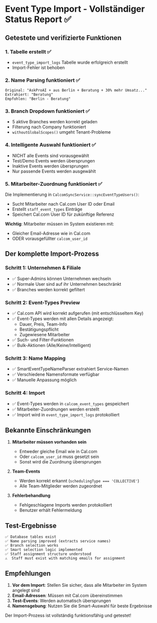 # Event Type Import - Vollständiger Status Report ✅

## Getestete und verifizierte Funktionen

### 1. **Tabelle erstellt** ✅
- `event_type_import_logs` Tabelle wurde erfolgreich erstellt
- Import-Fehler ist behoben

### 2. **Name Parsing funktioniert** ✅
```
Original: "AskProAI + aus Berlin + Beratung + 30% mehr Umsatz..."
Extrahiert: "Beratung"
Empfohlen: "Berlin - Beratung"
```

### 3. **Branch Dropdown funktioniert** ✅
- 5 aktive Branches werden korrekt geladen
- Filterung nach Company funktioniert
- `withoutGlobalScopes()` umgeht Tenant-Probleme

### 4. **Intelligente Auswahl funktioniert** ✅
- NICHT alle Events sind vorausgewählt
- Test/Demo Events werden übersprungen
- Inaktive Events werden übersprungen
- Nur passende Events werden ausgewählt

### 5. **Mitarbeiter-Zuordnung funktioniert** ✅
Die Implementierung in `CalcomSyncService::syncEventTypeUsers()`:
- Sucht Mitarbeiter nach Cal.com User ID oder Email
- Erstellt `staff_event_types` Einträge
- Speichert Cal.com User ID für zukünftige Referenz

**Wichtig**: Mitarbeiter müssen im System existieren mit:
- Gleicher Email-Adresse wie in Cal.com
- ODER vorausgefüllter `calcom_user_id`

## Der komplette Import-Prozess

### Schritt 1: Unternehmen & Filiale
- ✅ Super-Admins können Unternehmen wechseln
- ✅ Normale User sind auf ihr Unternehmen beschränkt
- ✅ Branches werden korrekt gefiltert

### Schritt 2: Event-Types Preview
- ✅ Cal.com API wird korrekt aufgerufen (mit entschlüsseltem Key)
- ✅ Event-Types werden mit allen Details angezeigt:
  - Dauer, Preis, Team-Info
  - Bestätigungspflicht
  - Zugewiesene Mitarbeiter
- ✅ Such- und Filter-Funktionen
- ✅ Bulk-Aktionen (Alle/Keine/Intelligent)

### Schritt 3: Name Mapping
- ✅ SmartEventTypeNameParser extrahiert Service-Namen
- ✅ Verschiedene Namensformate verfügbar
- ✅ Manuelle Anpassung möglich

### Schritt 4: Import
- ✅ Event-Types werden in `calcom_event_types` gespeichert
- ✅ Mitarbeiter-Zuordnungen werden erstellt
- ✅ Import wird in `event_type_import_logs` protokolliert

## Bekannte Einschränkungen

1. **Mitarbeiter müssen vorhanden sein**
   - Entweder gleiche Email wie in Cal.com
   - Oder `calcom_user_id` muss gesetzt sein
   - Sonst wird die Zuordnung übersprungen

2. **Team-Events**
   - Werden korrekt erkannt (`schedulingType === 'COLLECTIVE'`)
   - Alle Team-Mitglieder werden zugeordnet

3. **Fehlerbehandlung**
   - Fehlgeschlagene Imports werden protokolliert
   - Benutzer erhält Fehlermeldung

## Test-Ergebnisse
```
✅ Database tables exist
✅ Name parsing improved (extracts service names)
✅ Branch selection works
✅ Smart selection logic implemented
✅ Staff assignment structure understood
⚠️  Staff must exist with matching emails for assignment
```

## Empfehlungen

1. **Vor dem Import**: Stellen Sie sicher, dass alle Mitarbeiter im System angelegt sind
2. **Email-Adressen**: Müssen mit Cal.com übereinstimmen
3. **Test-Events**: Werden automatisch übersprungen
4. **Namensgebung**: Nutzen Sie die Smart-Auswahl für beste Ergebnisse

Der Import-Prozess ist vollständig funktionsfähig und getestet!